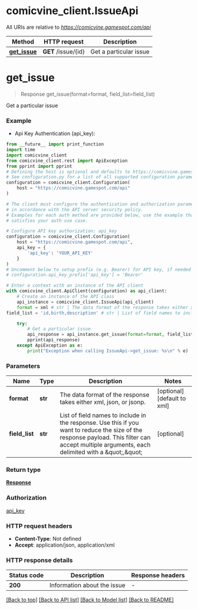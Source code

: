 # comicvine_client.IssueApi

All URIs are relative to *https://comicvine.gamespot.com/api*

Method | HTTP request | Description
------------- | ------------- | -------------
[**get_issue**](IssueApi.md#get_issue) | **GET** /issue/{id} | Get a particular issue


# **get_issue**
> Response get_issue(format=format, field_list=field_list)

Get a particular issue

### Example

* Api Key Authentication (api_key):
```python
from __future__ import print_function
import time
import comicvine_client
from comicvine_client.rest import ApiException
from pprint import pprint
# Defining the host is optional and defaults to https://comicvine.gamespot.com/api
# See configuration.py for a list of all supported configuration parameters.
configuration = comicvine_client.Configuration(
    host = "https://comicvine.gamespot.com/api"
)

# The client must configure the authentication and authorization parameters
# in accordance with the API server security policy.
# Examples for each auth method are provided below, use the example that
# satisfies your auth use case.

# Configure API key authorization: api_key
configuration = comicvine_client.Configuration(
    host = "https://comicvine.gamespot.com/api",
    api_key = {
        'api_key': 'YOUR_API_KEY'
    }
)
# Uncomment below to setup prefix (e.g. Bearer) for API key, if needed
# configuration.api_key_prefix['api_key'] = 'Bearer'

# Enter a context with an instance of the API client
with comicvine_client.ApiClient(configuration) as api_client:
    # Create an instance of the API class
    api_instance = comicvine_client.IssueApi(api_client)
    format = xml # str | The data format of the response takes either xml, json, or jsonp. (optional) (default to xml)
field_list = 'id,birth,description' # str | List of field names to include in the response. Use this if you want to reduce the size of the response payload. This filter can accept multiple arguments, each delimited with a \",\" (optional)

    try:
        # Get a particular issue
        api_response = api_instance.get_issue(format=format, field_list=field_list)
        pprint(api_response)
    except ApiException as e:
        print("Exception when calling IssueApi->get_issue: %s\n" % e)
```

### Parameters

Name | Type | Description  | Notes
------------- | ------------- | ------------- | -------------
 **format** | **str**| The data format of the response takes either xml, json, or jsonp. | [optional] [default to xml]
 **field_list** | **str**| List of field names to include in the response. Use this if you want to reduce the size of the response payload. This filter can accept multiple arguments, each delimited with a \&quot;,\&quot; | [optional] 

### Return type

[**Response**](Response.md)

### Authorization

[api_key](../README.md#api_key)

### HTTP request headers

 - **Content-Type**: Not defined
 - **Accept**: application/json, application/xml

### HTTP response details
| Status code | Description | Response headers |
|-------------|-------------|------------------|
**200** | Information about the issue |  -  |

[[Back to top]](#) [[Back to API list]](../README.md#documentation-for-api-endpoints) [[Back to Model list]](../README.md#documentation-for-models) [[Back to README]](../README.md)


